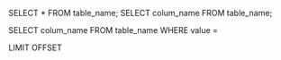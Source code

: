 SELECT \* FROM table_name;
SELECT colum_name FROM table_name;

SELECT colum_name FROM table_name WHERE value =

LIMIT OFFSET
